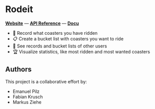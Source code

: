# Rodeit

**[Website](https://rodeit.mabezi.de/)** &mdash; **[API Reference](https://emonadeo.github.io/rodeit/)** &mdash; **[Docu](documentation.md)**

- 🎢 Record what coasters you have ridden
- 📋 Create a bucket list with coasters you want to ride
- 🙋 See records and bucket lists of other users
- 🏆 Visualize statistics, like most ridden and most wanted coasters

## Authors

This project is a collaborative effort by:

- Emanuel Pilz
- Fabian Krusch
- Markus Ziehe

